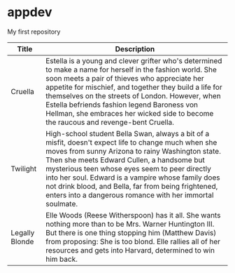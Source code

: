 # appdev
My first repository

| Title | Description |
| ----------- | ----------- |
| Cruella |Estella is a young and clever grifter who's determined to make a name for herself in the fashion world. She soon meets a pair of thieves who appreciate her appetite for mischief, and together they build a life for themselves on the streets of London. However, when Estella befriends fashion legend Baroness von Hellman, she embraces her wicked side to become the raucous and revenge-bent Cruella.|
|Twilight |High-school student Bella Swan, always a bit of a misfit, doesn't expect life to change much when she moves from sunny Arizona to rainy Washington state. Then she meets Edward Cullen, a handsome but mysterious teen whose eyes seem to peer directly into her soul. Edward is a vampire whose family does not drink blood, and Bella, far from being frightened, enters into a dangerous romance with her immortal soulmate.|
|Legally Blonde |Elle Woods (Reese Witherspoon) has it all. She wants nothing more than to be Mrs. Warner Huntington III. But there is one thing stopping him (Matthew Davis) from proposing: She is too blond. Elle rallies all of her resources and gets into Harvard, determined to win him back.|
